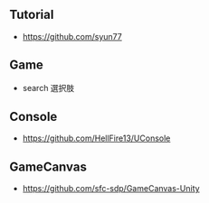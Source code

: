 ## Tutorial
* https://github.com/syun77  

## Game  
* search 選択肢  

## Console  
* https://github.com/HellFire13/UConsole  

## GameCanvas  
* https://github.com/sfc-sdp/GameCanvas-Unity  
